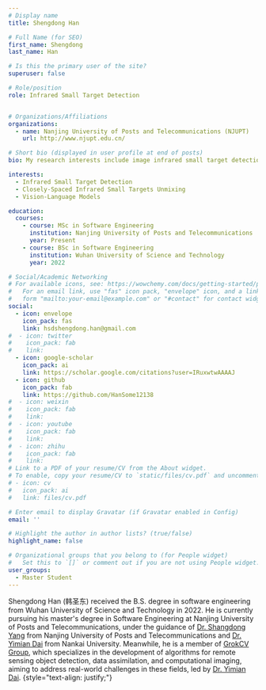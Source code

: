 ```yaml
---
# Display name
title: Shengdong Han

# Full Name (for SEO)
first_name: Shengdong
last_name: Han

# Is this the primary user of the site?
superuser: false

# Role/position
role: Infrared Small Target Detection


# Organizations/Affiliations
organizations:
  - name: Nanjing University of Posts and Telecommunications (NJUPT)
    url: http://www.njupt.edu.cn/

# Short bio (displayed in user profile at end of posts)
bio: My research interests include image infrared small target detection, closely-spaced infrared small targets unmixing, and vision-language models.

interests:
  - Infrared Small Target Detection
  - Closely-Spaced Infrared Small Targets Unmixing
  - Vision-Language Models

education:
  courses:
    - course: MSc in Software Engineering
      institution: Nanjing University of Posts and Telecommunications
      year: Present
    - course: BSc in Software Engineering
      institution: Wuhan University of Science and Technology
      year: 2022

# Social/Academic Networking
# For available icons, see: https://wowchemy.com/docs/getting-started/page-builder/#icons
#   For an email link, use "fas" icon pack, "envelope" icon, and a link in the
#   form "mailto:your-email@example.com" or "#contact" for contact widget.
social:
  - icon: envelope
    icon_pack: fas
    link: hsdshengdong.han@gmail.com
#  - icon: twitter
#    icon_pack: fab
#    link: 
  - icon: google-scholar
    icon_pack: ai
    link: https://scholar.google.com/citations?user=IRuxwtwAAAAJ
  - icon: github
    icon_pack: fab
    link: https://github.com/HanSome12138
#  - icon: weixin
#    icon_pack: fab
#    link: 
#  - icon: youtube
#    icon_pack: fab
#    link:
#  - icon: zhihu
#    icon_pack: fab
#    link:
# Link to a PDF of your resume/CV from the About widget.
# To enable, copy your resume/CV to `static/files/cv.pdf` and uncomment the lines below.
# - icon: cv
#   icon_pack: ai
#   link: files/cv.pdf

# Enter email to display Gravatar (if Gravatar enabled in Config)
email: ''

# Highlight the author in author lists? (true/false)
highlight_name: false

# Organizational groups that you belong to (for People widget)
#   Set this to `[]` or comment out if you are not using People widget.
user_groups:
  - Master Student
---
```


Shengdong Han (韩圣东) received the B.S. degree in software engineering from Wuhan University of Science and Technology in 2022. He is currently pursuing his master's degree in Software Engineering at Nanjing University of Posts and Telecommunications, under the guidance of [Dr. Shangdong Yang](https://scholar.google.com/citations?user=9YcR_ksAAAAJ&hl) from Nanjing University of Posts and Telecommunications and [Dr. Yimian Dai](https://scholar.google.com/citations?user=y5Ov6VAAAAAJ) from Nankai University. Meanwhile, he is a member of [GrokCV Group](https://grokcv.ai/), which specializes in the development of algorithms for remote sensing object detection, data assimilation, and computational imaging, aiming to address real-world challenges in these fields, led by [Dr. Yimian Dai](https://grokcv.ai/).
{style="text-align: justify;"}
